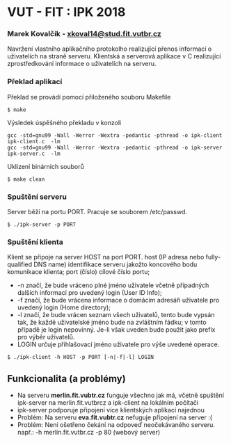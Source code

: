 # VUT - FIT : IPK 2018
### Marek Kovalčík - xkoval14@stud.fit.vutbr.cz

Navržení vlastního aplikačního protokolho realizující přenos informací o uživatelích na straně serveru.
Klientská a serverová aplikace v C realizující zprostředkování informace o uživatelích na serveru.


### Překlad aplikací
Překlad se provádí pomocí přiloženého souboru Makefile
```
$ make
```
Výsledek úspěšného překladu v konzoli

```
gcc -std=gnu99 -Wall -Werror -Wextra -pedantic -pthread -o ipk-client ipk-client.c  -lm
gcc -std=gnu99 -Wall -Werror -Wextra -pedantic -pthread -o ipk-server ipk-server.c  -lm
```
Uklizení binárních souborů
```
$ make clean
```

### Spuštění serveru

Server běží na portu PORT. Pracuje se souborem /etc/passwd.
```
$ ./ipk-server -p PORT
```

### Spuštění klienta

Klient se připoje na server HOST na port PORT. 
host (IP adresa nebo fully-qualified DNS name) identifikace serveru jakožto koncového bodu komunikace klienta;
port (číslo) cílové číslo portu;
+ -n značí, že bude vráceno plné jméno uživatele včetně případných dalších informací pro uvedený login (User ID Info);
+ -f značí, že bude vrácena informace o domácím adresáři uživatele pro uvedený login (Home directory);
+ -l značí, že bude vrácen seznam všech uživatelů, tento bude vypsán tak, že každé uživatelské jméno bude na zvláštním řádku; v tomto případě je login nepovinný. Je-li však uveden bude použit jako prefix pro výběr uživatelů.
+ LOGIN určuje přihlašovací jméno uživatele pro výše uvedené operace. 
```
$ ./ipk-client -h HOST -p PORT [-n|-f|-l] LOGIN
```

## Funkcionalita (a problémy)

+ Na serveru **merlin.fit.vubtr.cz** funguje všechno jak má, včetně spuštění ipk-server na merlin.fit.vutbrcz a ipk-client na lokálním počítači
+ ipk-server podporuje připojení více klientských aplikací najednou
+ Problém: Na serveru **eva.fit.vubtr.cz** nefuguje připojení na server :(
+ Problém: Není ošetřeno čekání na odpoveď neočekávaného serveru. např.: -h merlin.fit.vutbr.cz -p 80 (webový server)

